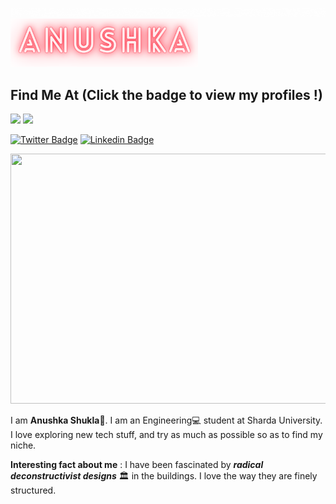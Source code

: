 ![Hello](Hello.gif)
<img src= "https://github.com/Anushka-shukla/Anushka-shukla/blob/master/Anushka.png" width=300>

 ## Find Me At <strong>(Click the badge to view my profiles !)</strong>

<a href="https://www.linkedin.com/in/anushka-055b3a169/"><img src="https://img.shields.io/badge/Anushka-%230077B5.svg?&style=for-the-badge&logo=linkedin&logoColor=white" ></a>   <a  href="https://medium.com/@shuklaannushka"><img src="https://img.shields.io/badge/@shuklaannushka-%2312100E.svg?&style=for-the-badge&logo=medium&logoColor=white"></a>

[![Twitter Badge](http://img.shields.io/badge/-@anushka-1ca0f1?style=social&logo=twitter&logoColor=blue&link=https://twitter.com/anushka4120)](https://twitter.com/anushka4120) [![Linkedin Badge](https://img.shields.io/badge/-Anushka-blue?style=social&logo=Linkedin&logoColor=blue&link=https://www.linkedin.com/in/anushka-shukla-055b3a169/)](https://www.linkedin.com/in/anushka-shukla-055b3a169/)

<p align="center">
  <img width="1005" height="400" src="https://github.com/Anushka-shukla/AnushkaShukla/blob/master/new%20.png">
</p>


I am **Anushka Shukla**🦄. I am an Engineering:computer: student at Sharda University. I love exploring new tech stuff, and try as much as possible so as to find my niche.

**Interesting fact about me** : I have been fascinated by ***radical deconstructivist designs*** :classical_building: in the buildings. I love the way they are finely structured.
